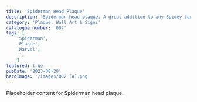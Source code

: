 ```yaml
---
title: 'Spiderman Head Plaque'
description: 'Spiderman head plaque. A great addition to any Spidey fans gameroom office or bedroom'
category: 'Plaque, Wall Art & Signs'
catalogue number: '002'
tags: [
    'Spiderman', 
    'Plaque', 
    'Marvel', 
    '',
    ]
featured: true
pubDate: '2023-08-20'
heroImage: '/images/002 [A].png'
---
```


Placeholder content for Spiderman head plaque.